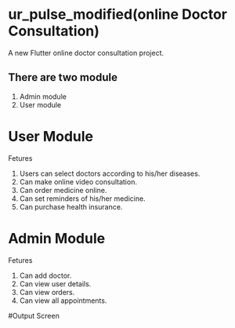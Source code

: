 # ur_pulse_modified(online Doctor Consultation)

A new Flutter online doctor consultation project.

## There are two module
 1. Admin module
 2. User module

# User Module
Fetures
1. Users can select doctors according to his/her diseases.
2. Can make online video consultation.
3. Can order medicine online.
4. Can set reminders of his/her medicine.
5. Can purchase health insurance.


# Admin Module
Fetures
1. Can add doctor.
2. Can view user details.
3. Can view orders.
4. Can view all appointments.

#Output Screen


